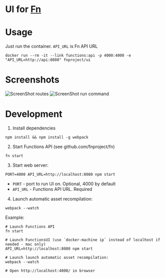 # UI for [Fn](https://github.com/fnproject/fn)

# Usage

Just run the container.
`API_URL` is Fn API URL

```
docker run --rm -it --link functions:api -p 4000:4000 -e "API_URL=http://api:8080" fnproject/ui
```

# Screenshots

![ScreenShot routes](https://raw.githubusercontent.com/fnproject/fn-ui/master/docs/screenshots/routes.png)
![ScreenShot run command](https://raw.githubusercontent.com/fnproject/fn-ui/master/docs/screenshots/run.png)

# Development

1) Install dependencies
```
npm install && npm install -g webpack
```

2) Start Functions API (see github.com/fnproject/fn)
```
fn start
```

3) Start web server:
```
PORT=4000 API_URL=http://localhost:8080 npm start
```

* `PORT` - port to run UI on. Optional, 4000 by default
* `API_URL` - Functions API URL. Required

4) Launch automatic asset recompilation:
```
webpack --watch
```

Example:
```
# Launch Functions API
fn start

# Launch FunctionsUI (use `docker-machine ip` instead of localhost if needed - mac only)
API_URL=http://localhost:8080 npm start

# Launch launch automatic asset recompilation:
webpack --watch

# Open http://localhost:4000/ in browser
```

